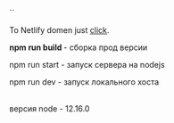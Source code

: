 `` <p>To Netlify domen just <a href="https://angry-agnesi-d0e795.netlify.app">click</a>.</p>
    <p> <strong> npm run build </strong> - сборка прод версии </p>
    <p> npm run start - запуск сервера на nodejs </p> 
    <p> npm run dev - запуск локального хоста <p>  
    версия node - 12.16.0